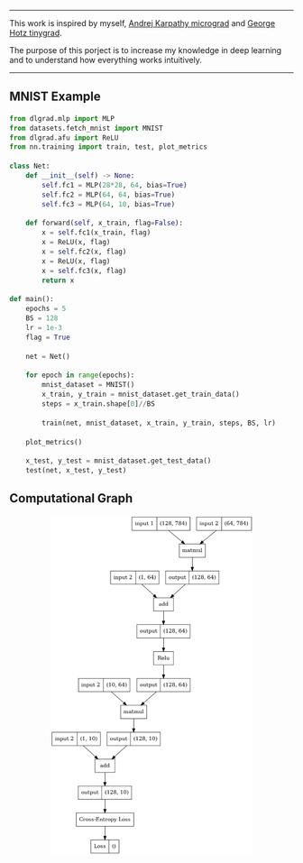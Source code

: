 --------------------------------------------------------------------

This work is inspired by myself, [Andrej Karpathy micrograd](https://github.com/karpathy/micrograd) and [George Hotz tinygrad](https://github.com/geohot/tinygrad).

The purpose of this porject is to increase my knowledge in deep learning and to understand how everything works intuitively.  


--------------------------------------------------------------------

## MNIST Example
```python
from dlgrad.mlp import MLP
from datasets.fetch_mnist import MNIST 
from dlgrad.afu import ReLU
from nn.training import train, test, plot_metrics 

class Net:
    def __init__(self) -> None:
        self.fc1 = MLP(28*28, 64, bias=True)
        self.fc2 = MLP(64, 64, bias=True)
        self.fc3 = MLP(64, 10, bias=True)

    def forward(self, x_train, flag=False):
        x = self.fc1(x_train, flag)
        x = ReLU(x, flag)
        x = self.fc2(x, flag)
        x = ReLU(x, flag)
        x = self.fc3(x, flag)
        return x

def main():
    epochs = 5
    BS = 128
    lr = 1e-3
    flag = True
    
    net = Net()

    for epoch in range(epochs):
        mnist_dataset = MNIST()
        x_train, y_train = mnist_dataset.get_train_data()
        steps = x_train.shape[0]//BS

        train(net, mnist_dataset, x_train, y_train, steps, BS, lr)

    plot_metrics()

    x_test, y_test = mnist_dataset.get_test_data()
    test(net, x_test, y_test)
```

## Computational Graph
<p align="center">
  <img src="dlgrad/graph.png">
</p>